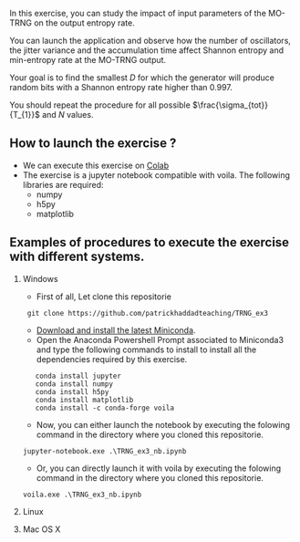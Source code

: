 In this exercise, you can study the impact of input parameters of the MO-TRNG on the output entropy rate.

You can launch the application and observe how the number of oscillators, the jitter variance and the accumulation time affect  Shannon entropy and min-entropy rate at the MO-TRNG output.

Your goal is to find the smallest $D$ for which the generator will produce random bits with a Shannon entropy rate higher than 0.997.

You should repeat the procedure for all possible $\frac{\sigma_{tot}}{T_{1}}$ and $N$ values.


## How to launch the exercise ?
* We can execute this exercise on [Colab](https://colab.research.google.com/github/patrickhaddadteaching/TRNG_ex3/blob/main/TRNG_ex3_nb.ipynb)
* The exercise is a jupyter notebook compatible with voila.
The following libraries are required:
    * numpy
    * h5py
    * matplotlib
## Examples of procedures to execute the exercise with different systems.
1. Windows
    * First of all, Let clone this repositorie
    ```
     git clone https://github.com/patrickhaddadteaching/TRNG_ex3
    ```
    * [Download and install the latest Miniconda](https://docs.conda.io/en/latest/miniconda.html#latest-miniconda-installer-links).
    * Open the Anaconda Powershell Prompt associated to Miniconda3 and type the following commands to install  to install all the dependencies required by this exercise.
     ```
        conda install jupyter
        conda install numpy
        conda install h5py
        conda install matplotlib
        conda install -c conda-forge voila    
    ```
    * Now, you can either launch the notebook by executing the folowing command in the directory where you cloned this repositorie.
    ```
    jupyter-notebook.exe .\TRNG_ex3_nb.ipynb
    
    ```
    
    * Or, you can directly launch it with voila  by executing the folowing command in the directory where you cloned this repositorie.
    ```
    voila.exe .\TRNG_ex3_nb.ipynb
    ```
2. Linux
3. Mac OS X
